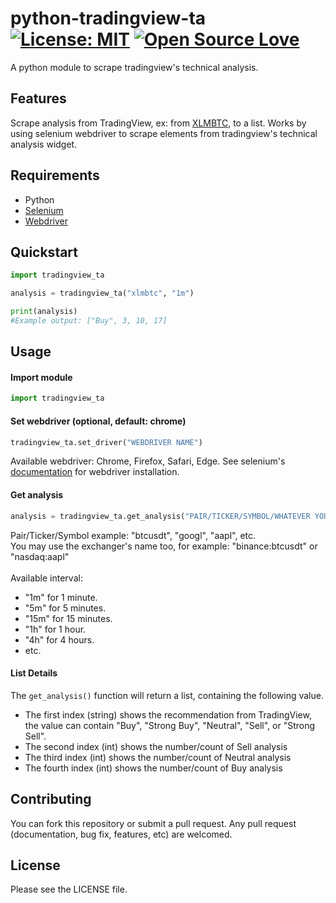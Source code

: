 # python-tradingview-ta [![License: MIT](https://img.shields.io/badge/License-MIT-yellow.svg)](https://opensource.org/licenses/MIT) [![Open Source Love](https://badges.frapsoft.com/os/v1/open-source.png?v=103)](https://github.com/ellerbrock/open-source-badges/)
 A python module to scrape tradingview's technical analysis.
 
## Features
 Scrape analysis from TradingView, ex: from [XLMBTC](http://s.tradingview.com/embed-widget/technical-analysis/?locale=en#%7B%22interval%22%3A%221m%22%2C%22width%22%3A%22100%25%22%2C%22isTransparent%22%3Afalse%2C%22height%22%3A%22100%25%22%2C%22symbol%22%3A%22BINANCE%3AXLMBTC%22%2C%22showIntervalTabs%22%3Atrue%2C%22colorTheme%22%3A%22dark%22%2C%22utm_medium%22%3A%22widget_new%22%2C%22utm_campaign%22%3A%22technical-analysis%22%7D), to a list. Works by using selenium webdriver to scrape elements from tradingview's technical analysis widget.
 
## Requirements
 - Python
 - [Selenium](https://www.selenium.dev/selenium/docs/api/py/#installing)
 - [Webdriver](https://www.selenium.dev/selenium/docs/api/py/#drivers)
## Quickstart
```python
import tradingview_ta

analysis = tradingview_ta("xlmbtc", "1m")

print(analysis)
#Example output: ["Buy", 3, 10, 17]
```
## Usage
#### Import module
```python
import tradingview_ta
```

#### Set webdriver (optional, default: chrome)
```python
tradingview_ta.set_driver("WEBDRIVER NAME")
```
 Available webdriver: Chrome, Firefox, Safari, Edge. 
 See selenium's [documentation](https://www.selenium.dev/selenium/docs/api/py/#drivers) for webdriver installation.

#### Get analysis
```python
analysis = tradingview_ta.get_analysis("PAIR/TICKER/SYMBOL/WHATEVER YOU WANT TO CALL IT", "INTERVAL")
```
 Pair/Ticker/Symbol example: "btcusdt", "googl", "aapl", etc. 
 <br>
 You may use the exchanger's name too, for example: "binance:btcusdt" or "nasdaq:aapl"
 <br>
 <br>
 Available interval:
  - "1m" for 1 minute.
  - "5m" for 5 minutes.
  - "15m" for 15 minutes.
  - "1h" for 1 hour.
  - "4h" for 4 hours.
  - etc.
 
 #### List Details
  The ```get_analysis()``` function will return a list, containing the following value.
  - The first index (string) shows the recommendation from TradingView, the value can contain "Buy", "Strong Buy", "Neutral", "Sell", or "Strong Sell".
  - The second index (int) shows the number/count of Sell analysis
  - The third index (int) shows the number/count of Neutral analysis
  - The fourth index (int) shows the number/count of Buy analysis

## Contributing
 You can fork this repository or submit a pull request. Any pull request (documentation, bug fix, features, etc) are welcomed.
 
## License
 Please see the LICENSE file.

